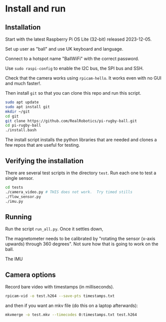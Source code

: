 # Install and run

## Installation

Start with the latest Raspberry Pi OS Lite (32-bit) released 2023-12-05.

Set up user as "ball" and use UK keyboard and language.

Connect to a hotspot name "BallWiFi" with the correct password.

Use `sudo raspi-config` to enable the I2C bus, the SPI bus and SSH.

Check that the camera works using `rpicam-hello`.  It works even with no GUI and much faster!.

Then install `git` so that you can clone this repo and run this script.

```bash
sudo apt update
sudo apt install git
mkdir ~/git
cd git
git clone https://github.com/RealRobotics/pi-rugby-ball.git
cd pi-rugby-ball
./install.bash
```

The install script installs the python libraries that are needed and clones a few repos that are useful for testing.

## Verifying the installation

There are several test scripts in the directory `test`.  Run each one to test a single sensor.

```bash
cd tests
./camera_video.py # THIS does not work.  Try timed stills
./flow_sensor.py
./imu.py
```

## Running

Run the script `run_all.py`.  Once it settles down,

The magnetometer needs to be calibrated by "rotating the sensor (x-axis upwards) through 360 degrees".  Not sure how that is going to work on the ball.

The IMU

## Camera options

Record bare video with timestamps (in milliseconds).

```bash
rpicam-vid -o test.h264 --save-pts timestamps.txt
```

and then if you want an mkv file (do this on a laptop afterwards):

```bash
mkvmerge -o test.mkv --timecodes 0:timestamps.txt test.h264
```
